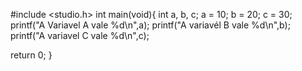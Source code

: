 #include <studio.h>
int main(void){
int a, b, c;
a = 10;
b = 20;
c = 30;
printf("A Variavel A vale %d\n",a);
printf("A variavél B vale %d\n",b);
printf("A variavel C vale %d\n",c);

return 0;
}
